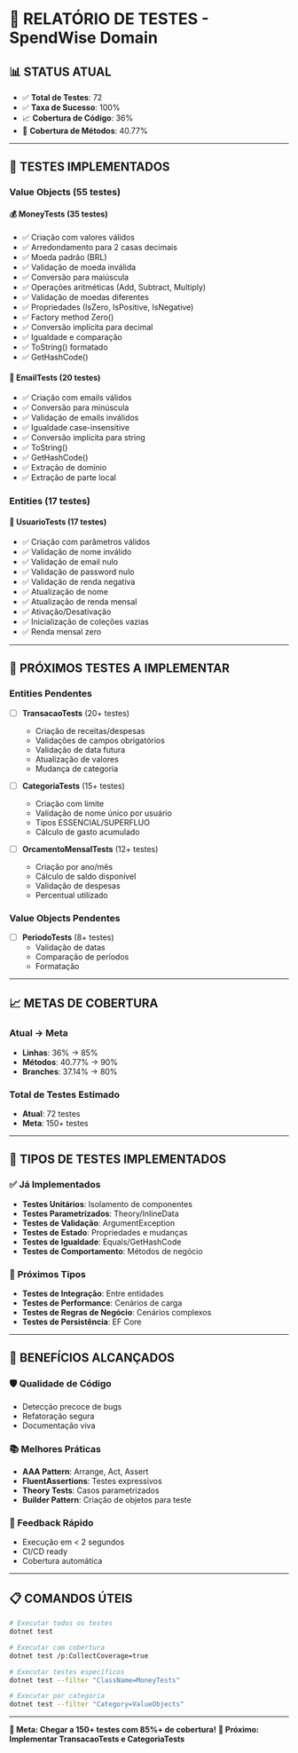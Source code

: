 # 🧪 RELATÓRIO DE TESTES - SpendWise Domain

## 📊 STATUS ATUAL

- ✅ **Total de Testes**: 72
- ✅ **Taxa de Sucesso**: 100%
- 📈 **Cobertura de Código**: 36%
- 🎯 **Cobertura de Métodos**: 40.77%

---

## 🧬 TESTES IMPLEMENTADOS

### **Value Objects (55 testes)**

#### 💰 MoneyTests (35 testes)
- ✅ Criação com valores válidos
- ✅ Arredondamento para 2 casas decimais
- ✅ Moeda padrão (BRL)
- ✅ Validação de moeda inválida
- ✅ Conversão para maiúscula
- ✅ Operações aritméticas (Add, Subtract, Multiply)
- ✅ Validação de moedas diferentes
- ✅ Propriedades (IsZero, IsPositive, IsNegative)
- ✅ Factory method Zero()
- ✅ Conversão implícita para decimal
- ✅ Igualdade e comparação
- ✅ ToString() formatado
- ✅ GetHashCode()

#### 📧 EmailTests (20 testes)
- ✅ Criação com emails válidos
- ✅ Conversão para minúscula
- ✅ Validação de emails inválidos
- ✅ Igualdade case-insensitive
- ✅ Conversão implícita para string
- ✅ ToString()
- ✅ GetHashCode()
- ✅ Extração de domínio
- ✅ Extração de parte local

### **Entities (17 testes)**

#### 👤 UsuarioTests (17 testes)
- ✅ Criação com parâmetros válidos
- ✅ Validação de nome inválido
- ✅ Validação de email nulo
- ✅ Validação de password nulo
- ✅ Validação de renda negativa
- ✅ Atualização de nome
- ✅ Atualização de renda mensal
- ✅ Ativação/Desativação
- ✅ Inicialização de coleções vazias
- ✅ Renda mensal zero

---

## 🎯 PRÓXIMOS TESTES A IMPLEMENTAR

### **Entities Pendentes**
- [ ] **TransacaoTests** (20+ testes)
  - Criação de receitas/despesas
  - Validações de campos obrigatórios
  - Validação de data futura
  - Atualização de valores
  - Mudança de categoria

- [ ] **CategoriaTests** (15+ testes)
  - Criação com limite
  - Validação de nome único por usuário
  - Tipos ESSENCIAL/SUPERFLUO
  - Cálculo de gasto acumulado

- [ ] **OrcamentoMensalTests** (12+ testes)
  - Criação por ano/mês
  - Cálculo de saldo disponível
  - Validação de despesas
  - Percentual utilizado

### **Value Objects Pendentes**
- [ ] **PeriodoTests** (8+ testes)
  - Validação de datas
  - Comparação de períodos
  - Formatação

---

## 📈 METAS DE COBERTURA

### **Atual → Meta**
- **Linhas**: 36% → 85%
- **Métodos**: 40.77% → 90%
- **Branches**: 37.14% → 80%

### **Total de Testes Estimado**
- **Atual**: 72 testes
- **Meta**: 150+ testes

---

## 🔬 TIPOS DE TESTES IMPLEMENTADOS

### ✅ **Já Implementados**
- **Testes Unitários**: Isolamento de componentes
- **Testes Parametrizados**: Theory/InlineData
- **Testes de Validação**: ArgumentException
- **Testes de Estado**: Propriedades e mudanças
- **Testes de Igualdade**: Equals/GetHashCode
- **Testes de Comportamento**: Métodos de negócio

### 🎯 **Próximos Tipos**
- **Testes de Integração**: Entre entidades
- **Testes de Performance**: Cenários de carga
- **Testes de Regras de Negócio**: Cenários complexos
- **Testes de Persistência**: EF Core

---

## 🚀 **BENEFÍCIOS ALCANÇADOS**

### **🛡️ Qualidade de Código**
- Detecção precoce de bugs
- Refatoração segura
- Documentação viva

### **📚 Melhores Práticas**
- **AAA Pattern**: Arrange, Act, Assert
- **FluentAssertions**: Testes expressivos
- **Theory Tests**: Casos parametrizados
- **Builder Pattern**: Criação de objetos para teste

### **🔄 Feedback Rápido**
- Execução em < 2 segundos
- CI/CD ready
- Cobertura automática

---

## 📋 **COMANDOS ÚTEIS**

```bash
# Executar todos os testes
dotnet test

# Executar com cobertura
dotnet test /p:CollectCoverage=true

# Executar testes específicos
dotnet test --filter "ClassName=MoneyTests"

# Executar por categoria
dotnet test --filter "Category=ValueObjects"
```

---

**🎯 Meta: Chegar a 150+ testes com 85%+ de cobertura!**
**📅 Próximo: Implementar TransacaoTests e CategoriaTests**
